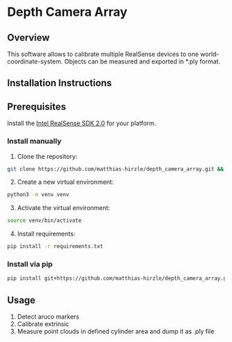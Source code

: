 # Depth Camera Array
## Overview
This software allows to calibrate multiple RealSense devices to one world-coordinate-system. Objects can be measured and 
exported in *.ply format.

## Installation Instructions
## Prerequisites
Install the [Intel RealSense SDK 2.0](https://dev.intelrealsense.com/docs/installation) for your platform.
### Install manually
1. Clone the repository:
```bash
git clone https://github.com/matthias-hirzle/depth_camera_array.git && cd depth_camera_array
```
2. Create a new virtual environment:
```bash
python3 -m venv venv
```
3. Activate the virtual environment:
```bash
source venv/bin/activate
```
4. Install requirements:
```bash
pip install -r requirements.txt
```

### Install via pip
```bash
pip install git+https://github.com/matthias-hirzle/depth_camera_array.git@master#egg=depth_camera_array
```
## Usage
1. Detect aruco markers
1. Calibrate extrinsic
1. Measure point clouds in defined cylinder area and dump it as .ply file